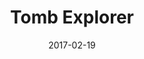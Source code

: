 ---
layout: showcase
title: "Tomb Explorer"
itch: https://johndimi.itch.io/tombexplorer
website: https://johndimi.itch.io/tombexplorer
date: "2017-02-19"
---
